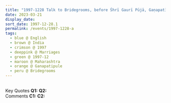 ```yaml
---
title: "1997-1228 Talk to Bridegrooms, before Śhrī Gaurī Pūjā, Gaṇapatīpuḷe, Maharashtra, India"
date: 2023-03-21
display_date: 
sort_date: 1997-12-28.1
permalink: /events/1997-1228-a
tags:
  - blue @ English
  - brown @ India
  - crimson @ 1997
  - deeppink @ Marriages
  - green @ 1997-12
  - maroon @ Maharashtra
  - orange @ Ganapatipule
  - peru @ Bridegrooms
---
```


<br>

<wave-list>
  <list-title color="DarkSeaGreen" width="55">Key Quotes</list-title>
  <list-item color="BlanchedAlmond" width="280"><b>Q1:</b> <i></i></list-item>
  <list-item color="Lavender" width="280"><b>Q2:</b> <i></i></list-item>
</wave-list>

<br>

<wave-list>
  <list-title color="DarkSeaGreen" width="55">Comments</list-title>
  <list-item color="BlanchedAlmond" width="280"><b>C1:</b> <i></i></list-item>
  <list-item color="Lavender" width="280"><b>C2:</b> <i></i></list-item>
</wave-list>